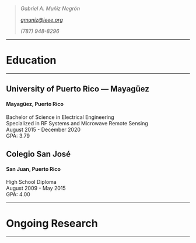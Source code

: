 > *Gabriel A. Muñiz Negrón*
>
> *gmuniz@ieee.org*
>
> *(787) 948-8296*

---
# Education
---
## University of Puerto Rico — Mayagüez
#### Mayagüez, Puerto Rico
Bachelor of Science in Electrical Engineering\
Specialized in RF Systems and Microwave Remote Sensing\
August 2015 - December 2020\
GPA: 3.79


## Colegio San José
#### San Juan, Puerto Rico
High School Diploma\
August 2009 - May 2015\
GPA: 4.00


---
# Ongoing Research
---

